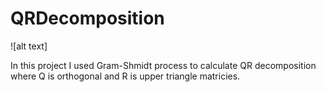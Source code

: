 # QRDecomposition
![alt text] 

In this project I used Gram-Shmidt process to calculate QR decomposition where Q is orthogonal and R is upper triangle matricies.
